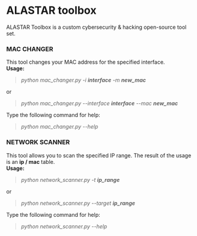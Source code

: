# ALASTAR toolbox
ALASTAR Toolbox is a custom cybersecurity & hacking open-source tool set.

### MAC CHANGER
This tool changes your MAC address for the specified interface.  
**Usage:**  
>_python mac_changer.py -i **interface** -m **new_mac**_

or  

>_python mac_changer.py --interface **interface** --mac **new_mac**_

Type the following command for help:  
>_python mac_changer.py --help_

### NETWORK SCANNER
This tool allows you to scan the specified IP range. The result of the usage is an **ip / mac** table.  
**Usage:**  
>_python network_scanner.py -t **ip_range**_

or

>_python network_scanner.py --target **ip_range**_

Type the following command for help:  
>_python network_scanner.py --help_